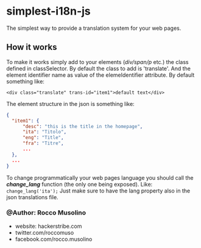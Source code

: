 # simplest-i18n-js
The simplest way to provide a translation system for your web pages.

## How it works

To make it works simply add to your elements (*div/span/p* etc.) the class defined in classSelector.
By default the class to add is 'translate'.
And the element identifier name as value of the elemeIdentifier attribute.
By default something like:

    <div class="translate" trans-id="item1">default text</div>

The element structure in the json is something like:

```json
{
  "item1": {
      "desc": "this is the title in the homepage",
      "ita": "Titolo",
      "eng": "Title",
      "fra": "Titre",
      ...
  },
  ...
}
```

To change programmatically your web pages language you should call the ***change_lang*** function (the only one being exposed).
Like: <code>change_lang('ita');</code>
Just make sure to have the lang property also in the json translations file.


### @Author: Rocco Musolino

- website: hackerstribe.com
- twitter.com/roccomuso
- facebook.com/rocco.musolino
